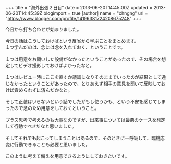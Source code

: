 +++
title = "海外出張２日目"
date = 2013-06-20T14:45:00Z
updated = 2013-06-20T14:45:39Z
blogimport = true 
[author]
	name = "chngng"
	uri = "https://www.blogger.com/profile/14196381724208675248"
+++

<div dir="ltr" style="text-align: left;" trbidi="on">今日から打ち合わせが始まりました。<br /><br />今日の話はこうしておけばという反省から学ぶことをまとめます。<br />１つ学んだのは、念には念を入れておく、ということです。<br /><br />１つは用意をお願いした設備がなかったということがあったので、その場合を想定してビデオ撮影しておけばよかったなと。<br /><br />１つはレビュー時にここを直すか議論になりそのままでいったのが結果として通じなかったということがあったので、とりあえず相手の意見を聞いて反映しておけば責められずに済んだかなと。<br /><br />そして正装はいらないという話でしたがもし使うかも、という不安を感じてしまったので念のため用意をしておくということ。<br /><br />プラス思考で考えるのも大事なのですが、出来事については最悪のケースを想定して行動すべきだなと思いました。<br /><br />そしてそれでも起こってしまうことはあるので、そのときに一呼吸して、臨機応変に行動できることも必要と思いました。<br /><br />このように考えて備えを用意できるようにしておきたいです。</div>
